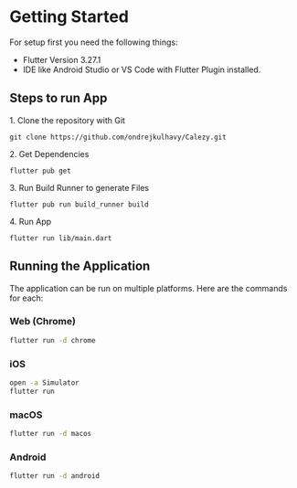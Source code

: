 # Getting Started
For setup first you need the following things:
- Flutter Version 3.27.1
- IDE like Android Studio or VS Code with Flutter Plugin installed.

## Steps to run App
1.⁠ ⁠Clone the repository with Git

```git clone https://github.com/ondrejkulhavy/Calezy.git```

2.⁠ ⁠Get Dependencies

```flutter pub get```

3.⁠ ⁠Run Build Runner to generate Files

```flutter pub run build_runner build```

4.⁠ ⁠Run App

```flutter run lib/main.dart```

## Running the Application

The application can be run on multiple platforms. Here are the commands for each:

### Web (Chrome)
```bash
flutter run -d chrome
```

### iOS
```bash
open -a Simulator
flutter run
```

### macOS
```bash
flutter run -d macos
```

### Android
```bash
flutter run -d android
```
